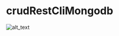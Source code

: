 # crudRestCliMongodb

![alt_text](https://www.redhat.com/rhdc/managed-files/styles/wysiwyg_full_width/private/API-page-graphic.png?itok=RRsvST-_)
